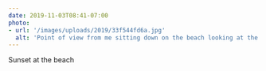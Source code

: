 ```yaml
---
date: 2019-11-03T08:41-07:00
photo:
- url: '/images/uploads/2019/33f544fd6a.jpg'
  alt: 'Point of view from me sitting down on the beach looking at the sunset with my feet and sandals in view.'
---
```

Sunset at the beach
